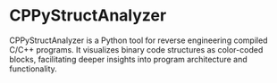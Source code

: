 # CPPyStructAnalyzer
CPPyStructAnalyzer is a Python tool for reverse engineering compiled C/C++ programs. It visualizes binary code structures as color-coded blocks, facilitating deeper insights into program architecture and functionality.
